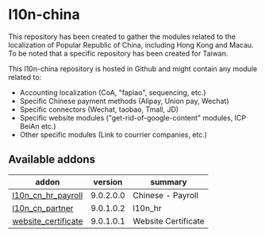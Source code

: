 # l10n-china
This repository has been created to gather the modules related to the localization of Popular Republic of China, including Hong Kong and Macau. To be noted that a specific repository has been created for Taiwan.

This l10n-china repository is hosted in Github and might contain any module related to:

* Accounting localization (CoA, "fapiao", sequencing, etc.)
* Specific Chinese payment methods (Alipay, Union pay, Wechat)
* Specific connectors (Wechat, taobao, Tmall, JD)
* Specific website modules ("get-rid-of-google-content" modules, ICP BeiAn etc.)
* Other specific modules (Link to courrier companies, etc.)

[//]: # (addons)

Available addons
----------------
addon | version | summary
--- | --- | ---
[l10n_cn_hr_payroll](l10n_cn_hr_payroll/) | 9.0.2.0.0 | Chinese - Payroll
[l10n_cn_partner](l10n_cn_partner/) | 9.0.1.0.2 | l10n_hr
[website_certificate](website_certificate/) | 9.0.1.0.1 | Website Certificate

[//]: # (end addons)
